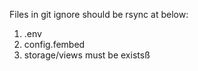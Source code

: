 Files in git ignore should be rsync at below:
1. .env
2. config.fembed
3. storage/views must be existsß